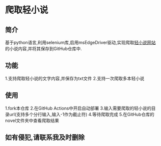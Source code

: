 # 爬取轻小说

## 简介
基于python语言,利用selenium库,启用msEdgeDriver驱动,实现爬取[轻小说网站](https://37yq.com)的小说内容,并将其保存到GitHub仓库中.

## 功能
1.支持爬取轻小说的文字内容,并保存为txt文件
2.支持一次爬取多本轻小说

## 使用
1.fork本仓库
2.在GitHub Actions中开启自动部署
3.输入需要爬取的轻小说的目录url(支持多个分行输入,输入-1作为截止符)
4.等待爬取完成
5.在GitHub仓库的novel文件夹中查看爬取结果

## 如有侵犯,请联系我及时删除